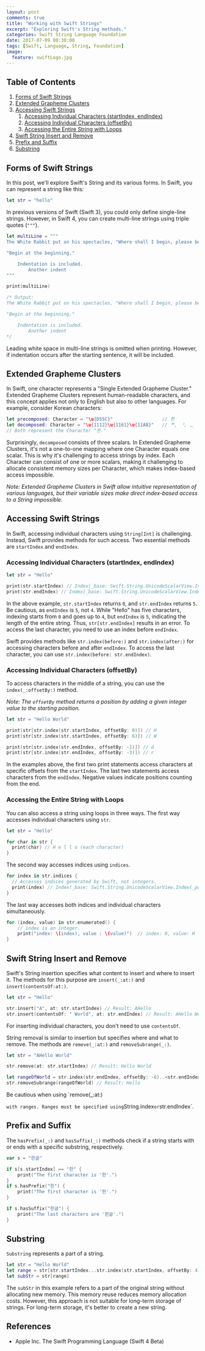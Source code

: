 ```yaml
---
layout: post
comments: true
title: "Working with Swift Strings"
excerpt: "Exploring Swift's String methods."
categories: Swift String Language Foundation
date: 2017-07-09 00:30:00
tags: [Swift, Language, String, Foundation]
image:
  feature: swiftLogo.jpg
---
```


## Table of Contents

1. [Forms of Swift Strings](#forms-of-swift-strings)
1. [Extended Grapheme Clusters](#extended-grapheme-clusters)
1. [Accessing Swift Strings](#accessing-swift-strings)
    1. [Accessing Individual Characters (startIndex, endIndex)](#accessing-individual-characters-startindex-endindex)
    1. [Accessing Individual Characters (offsetBy)](#accessing-individual-characters-offsetby)
    1. [Accessing the Entire String with Loops](#accessing-the-entire-string-with-loops)
1. [Swift String Insert and Remove](#swift-string-insert-remove)
1. [Prefix and Suffix](#prefix-and-suffix)
1. [Substring](#substring)

## Forms of Swift Strings

In this post, we'll explore Swift's String and its various forms. In Swift, you can represent a string like this:

```swift
let str = "hello"
```

In previous versions of Swift (Swift 3), you could only define single-line strings. However, in Swift 4, you can create multi-line strings using triple quotes (`"""`).

```swift
let multiLine = """
The White Rabbit put on his spectacles, "Where shall I begin, please begin your Majesty?" he asked.

"Begin at the beginning,"

    Indentation is included.
        Another indent
"""

print(multiLine)

/* Output:
The White Rabbit put on his spectacles, "Where shall I begin, please begin your Majesty?" he asked.

"Begin at the beginning,"

    Indentation is included.
        Another indent
*/
```

Leading white space in multi-line strings is omitted when printing. However, if indentation occurs after the starting sentence, it will be included.

## Extended Grapheme Clusters

In Swift, one character represents a "Single Extended Grapheme Cluster." Extended Grapheme Clusters represent human-readable characters, and this concept applies not only to English but also to other languages. For example, consider Korean characters:

```swift
let precomposed: Character = "\u{D55C}"                  // 한
let decomposed: Character = "\u{1112}\u{1161}\u{11AB}"   // ᄒ, ᅡ, ᆫ
// Both represent the Character "한."
```

Surprisingly, `decomposed` consists of three scalars. In Extended Grapheme Clusters, it's not a one-to-one mapping where one Character equals one scalar. This is why it's challenging to access strings by index. Each Character can consist of one or more scalars, making it challenging to allocate consistent memory sizes per Character, which makes index-based access impossible.

*Note: Extended Grapheme Clusters in Swift allow intuitive representation of various languages, but their variable sizes make direct index-based access to a String impossible.*

## Accessing Swift Strings

In Swift, accessing individual characters using `String[Int]` is challenging. Instead, Swift provides methods for such access. Two essential methods are `startIndex` and `endIndex`.

### Accessing Individual Characters (startIndex, endIndex)

```swift
let str = "Hello"

print(str.startIndex) // Index(_base: Swift.String.UnicodeScalarView.Index(_position: 0), _countUTF16: 1)
print(str.endIndex) // Index(_base: Swift.String.UnicodeScalarView.Index(_position: 5), _countUTF16: 0)
```

In the above example, `str.startIndex` returns `0`, and `str.endIndex` returns `5`. Be cautious, as `endIndex` is `5`, not `4`. While "Hello" has five characters, indexing starts from `0` and goes up to `4`, but `endIndex` is `5`, indicating the length of the entire string. Thus, `str[str.endIndex]` results in an error. To access the last character, you need to use an index before `endIndex`.

Swift provides methods like `str.index(before:)` and `str.index(after:)` for accessing characters before and after `endIndex`. To access the last character, you can use `str.index(before: str.endIndex)`.

### Accessing Individual Characters (offsetBy)

To access characters in the middle of a string, you can use the `index(_:offsetBy:)` method.

*Note: The `offsetBy` method returns a position by adding a given integer value to the starting position.*

```swift
let str = "Hello World"

print(str[str.index(str.startIndex, offsetBy: 0)]) // H
print(str[str.index(str.startIndex, offsetBy: 6)]) // W

print(str[str.index(str.endIndex, offsetBy: -1)]) // d
print(str[str.index(str.endIndex, offsetBy: -3)]) // r
```

In the examples above, the first two print statements access characters at specific offsets from the `startIndex`. The last two statements access characters from the `endIndex`. Negative values indicate positions counting from the end.

### Accessing the Entire String with Loops

You can also access a string using loops in three ways. The first way accesses individual characters using `str`.

```swift
let str = "Hello"

for char in str {
  print(char) // H e l l o (each character)
}
```

The second way accesses indices using `indices`.

```swift
for index in str.indices {
  // Accesses indices generated by Swift, not integers.
  print(index) // Index(_base: Swift.String.UnicodeScalarView.Index(_position: 0), _countUTF16: 1)...
}
```

The last way accesses both indices and individual characters simultaneously.

```swift
for (index, value) in str.enumerated() {
    // index is an integer.
    print("index: \(index), value : \(value)")  // index: 0, value: H
}
```

## Swift String Insert and Remove

Swift's String insertion specifies what content to insert and where to insert it. The methods for this purpose are `insert(_:at:)` and `insert(contentsOf:at:)`.

```swift
let str = "Hello"

str.insert("A", at: str.startIndex) // Result: AHello
str.insert(contentsOf: " World", at: str.endIndex) // Result: AHello World
```

For inserting individual characters, you don't need to use `contentsOf`.

String removal is similar to insertion but specifies where and what to remove. The methods are `remove(_:at:)` and `removeSubrange(_:)`.

```swift
let str = "AHello World"

str.remove(at: str.startIndex) // Result: Hello World

let rangeOfWorld = str.index(str.endIndex, offsetBy: -6)..<str.endIndex
str.removeSubrange(rangeOfWorld) // Result: Hello
```

Be cautious when using `remove(_:at:)

` with ranges. Ranges must be specified using `String.index` or `str.endIndex`.

## Prefix and Suffix

The `hasPrefix(_:)` and `hasSuffix(_:)` methods check if a string starts with or ends with a specific substring, respectively.

```swift
var s = "한글"

if s[s.startIndex] == "한" {
    print("The first character is '한'.")
}
if s.hasPrefix("한") {
    print("The first character is '한'.")
}

if s.hasSuffix("한글") {
    print("The last characters are '한글'.")
}
```

## Substring

`Substring` represents a part of a string.

```swift
let str = "Hello World"
let range = str[str.startIndex...str.index(str.startIndex, offsetBy: 4)]
let subStr = str[range]
```

The `subStr` in this example refers to a part of the original string without allocating new memory. This memory reuse reduces memory allocation costs. However, this approach is not suitable for long-term storage of strings. For long-term storage, it's better to create a new string.

## References
* Apple Inc. The Swift Programming Language (Swift 4 Beta)
